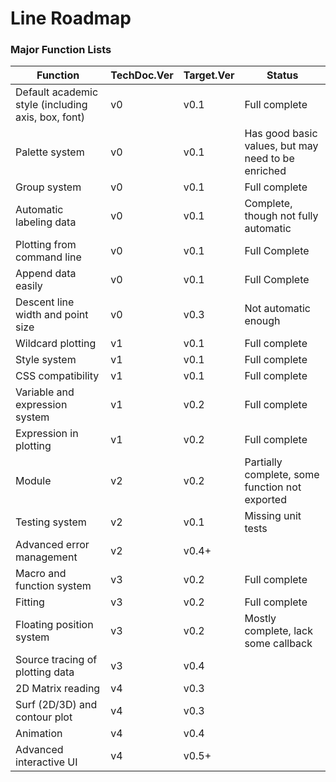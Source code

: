 
# Line Roadmap

### Major Function Lists

Function | TechDoc.Ver | Target.Ver | Status
--- | --- | --- | ---
Default academic style (including axis, box, font) | v0 | v0.1 | Full complete
Palette system | v0 | v0.1 | Has good basic values, but may need to be enriched
Group system | v0 | v0.1 | Full complete
Automatic labeling data | v0 | v0.1 | Complete, though not fully automatic
Plotting from command line | v0 | v0.1 | Full Complete
Append data easily | v0 | v0.1 | Full Complete
Descent line width and point size | v0 | v0.3 | Not automatic enough
Wildcard plotting | v1 | v0.1 | Full complete
Style system | v1 | v0.1 | Full complete
CSS compatibility | v1 | v0.1 | Full complete
Variable and expression system | v1 | v0.2 | Full complete
Expression in plotting | v1 | v0.2 | Full complete
Module | v2 | v0.2 | Partially complete, some function not exported
Testing system | v2 | v0.1 | Missing unit tests
Advanced error management | v2 | v0.4+ | 
Macro and function system | v3 | v0.2 | Full complete
Fitting | v3 | v0.2 | Full complete
Floating position system | v3 | v0.2 | Mostly complete, lack some callback
Source tracing of plotting data | v3 | v0.4 |
2D Matrix reading | v4 | v0.3 |
Surf (2D/3D) and contour plot | v4 | v0.3
Animation | v4 | v0.4
Advanced interactive UI | v4 | v0.5+
